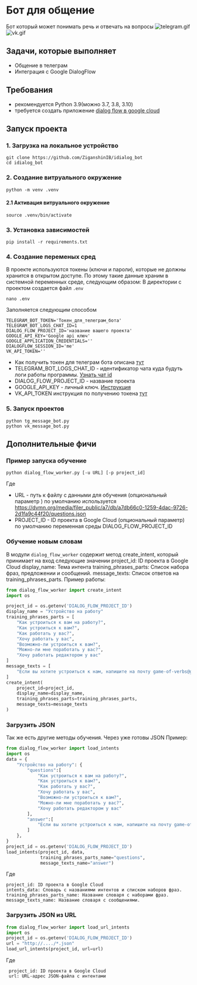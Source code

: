 # Бот для общение 
Бот который может понимать речь и отвечать на вопросы
![telegram.gif](git_media/telegram.gif)
![vk.gif](git_media/vk.gif)
## Задачи, которые выполняет
* Общение в телеграм 
* Интеграция с Google DialogFlow
## Требования 
* рекомендуется Python 3.9(можно З.7, 3.8, 3.10) 
* требуется создать приложение [dialog flow в google cloud](https://cloud.google.com/dialogflow/es/docs/quick/setup)
## Запуск проекта
### 1. Загрузка на локальное устройство 
```shell
git clone https://github.com/ZiganshinIB/idialog_bot
cd idialog_bot
```
### 2. Создание витруального окружение
```shell
python -m venv .venv
```
#### 2.1 Активация витруального окружение
```shell
source .venv/bin/activate
```
### 3. Установка зависимостей
```shell
pip install -r requirements.txt
```
### 4. Создание переменых сред
В проекте используются токены (ключи и пароли), которые не должны хранится в открытом доступе. По этому такие данные храним в системной переменных среде, следующим образом:
В директории с проектом создается файл `.env`
```shell
nano .env
```
Заполняется следующим способом
```text
TELEGRAM_BOT_TOKEN='Токен_для_телеграм_бота'
TELEGRAM_BOT_LOGS_CHAT_ID=1
DIALOG_FLOW_PROJECT_ID='название вашего проекта'
GOOGLE_API_KEY='Google api ключ'
GOOGLE_APPLICATION_CREDENTIALS=''
DIALOGFLOW_SESSION_ID='me'
VK_API_TOKEN=''
```
* Как получить токен для телеграм бота описана [тут](https://core.telegram.org/bots#how-do-i-create-a-bot)
* TELEGRAM_BOT_LOGS_CHAT_ID - идентификатор чата куда будуть логи работы программы. [Узнать чат id](https://docs.leadconverter.su/faq/populyarnye-voprosy/telegram/kak-uznat-id-telegram-gruppy-chata)
* DIALOG_FLOW_PROJECT_ID - название проекта
* GOOGLE_API_KEY - личный ключ. [Инструкция](https://cloud.google.com/docs/authentication/api-keys)
* VK_API_TOKEN инструкция по получению токена [тут](https://vk.com/@vksoftred-kak-poluchit-token-soobschestva-vkontakte)


### 5. Запуск проектов
```shell
python tg_message_bot.py
python vk_message_bot.py
```

## Дополнительные фичи
### Пример запуска обучение 
```shell
python dialog_flow_worker.py [-u URL] [-p project_id]
```
Где 
* URL - путь к файлу с данными для обучения (опциональный параметр ) по умолчанию используется https://dvmn.org/media/filer_public/a7/db/a7db66c0-1259-4dac-9726-2d1fa9c44f20/questions.json
* PROJECT_ID - ID проекта в Google Cloud (опциональный параметр) по умолчанию переменная среды DIALOG_FLOW_PROJECT_ID

### Обучение новым словам 
В модули ```dialog_flow_worker``` содержит метод create_intent, который принимает на вход следующие значении
project_id: ID проекта в Google Cloud
display_name: Тема интента
training_phrases_parts: Список набора фраз, предложении и сообщений.
message_texts: Список ответов на training_phrases_parts.
Пример работы:
```python
from dialog_flow_worker import create_intent
import os

project_id = os.getenv('DIALOG_FLOW_PROJECT_ID')
display_name = "Устройство на работу"
training_phrases_parts = [
    "Как устроиться к вам на работу?",
    "Как устроиться к вам?",
    "Как работать у вас?",
    "Хочу работать у вас",
    "Возможно-ли устроиться к вам?",
    "Можно-ли мне поработать у вас?",
    "Хочу работать редактором у вас"
]
message_texts = [
    "Если вы хотите устроиться к нам, напишите на почту game-of-verbs@gmail.com мини-эссе о себе и прикрепите ваше портфолио.",
]
create_intent(
    project_id=project_id,
    display_name=display_name,
    training_phrases_parts=training_phrases_parts,
    message_texts=message_texts
)
```
### Загрузить JSON
Так же есть другие методы обучения. Через уже готовы JSON
Пример:
```python
from dialog_flow_worker import load_intents
import os
data = {
    "Устройство на работу": {
        "questions":[
            "Как устроиться к вам на работу?",
            "Как устроиться к вам?",
            "Как работать у вас?",
            "Хочу работать у вас",
            "Возможно-ли устроиться к вам?",
            "Можно-ли мне поработать у вас?",
            "Хочу работать редактором у вас"
        ],
        "answer":[
            "Если вы хотите устроиться к нам, напишите на почту game-of-verbs@gmail.com мини-эссе о себе и прикрепите ваше портфолио.",
        ]
    },
}
project_id = os.getenv('DIALOG_FLOW_PROJECT_ID')
load_intents(project_id, data,
             training_phrases_parts_name="questions",
             message_texts_name="answer")
```
Где
```text
project_id: ID проекта в Google Cloud
intents_data: Словарь с названиями интентов и списком наборов фраз.
training_phrases_parts_name: Название словаря с наборами фраз.
message_texts_name: Название словаря с сообщениями.
```
### Загрузить JSON из URL
```python
from dialog_flow_worker import load_url_intents
import os
project_id = os.getenv('DIALOG_FLOW_PROJECT_ID')
url = "http://..../*.json"
load_url_intents(project_id, url=url)
```
Где 
```text
 project_id: ID проекта в Google Cloud
 url: URL-адрес JSON-файла с интентами
```


